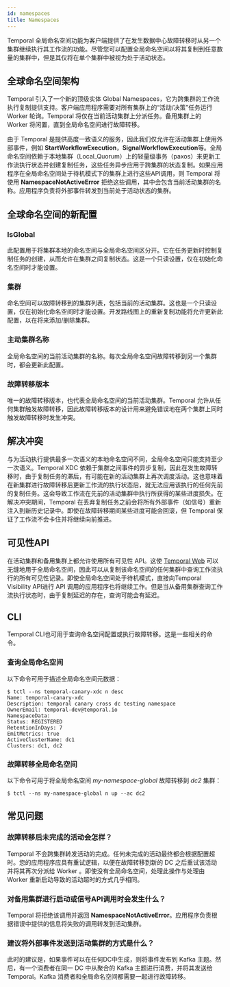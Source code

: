 ```yaml
---
id: namespaces
title: Namespaces
---
```


Temporal 全局命名空间功能为客户端提供了在发生数据中心故障转移时从另一个集群继续执行其工作流的功能。尽管您可以配置全局命名空间以将其复制到任意数量的集群中，但是其仅将在单个集群中被视为处于活动状态。

## 全球命名空间架构

Temporal 引入了一个新的顶级实体 Global Namespaces，它为跨集群的工作流执行复制提供支持。客户端应用程序需要对所有集群上的“活动/决策”任务运行 Worker 轮询。Temporal 将仅在当前活动集群上分派任务。备用集群上的 Worker 将闲置，直到全局命名空间进行故障转移。

由于 Temporal 是提供高度一致语义的服务，因此我们仅允许在活动集群上使用外部事件，例如 **StartWorkflowExecution**，**SignalWorkflowExecution**等。全局命名空间依赖于本地集群（Local_Quorum）上的轻量级事务（paxos）来更新工作流执行状态并创建复制任务，这些任务异步应用于跨集群的状态复制。如果应用程序在全局命名空间处于待机模式下的集群上进行这些API调用，则 Temporal 将使用 **NamespaceNotActiveError** 拒绝这些调用，其中会包含当前活动集群的名称。应用程序负责将外部事件转发到当前处于活动状态的集群。

## 全球命名空间的新配置

### IsGlobal

此配置用于将集群本地的命名空间与全局命名空间区分开。它在任务更新时控制复制任务的创建，从而允许在集群之间复制状态。这是一个只读设置，仅在初始化命名空间时才能设置。

### 集群

命名空间可以故障转移到的集群列表，包括当前的活动集群。这也是一个只读设置，仅在初始化命名空间时才能设置。开发路线图上的重新复制功能将允许更新此配置，以在将来添加/删除集群。

### 主动集群名称

全局命名空间的当前活动集群的名称。每次全局命名空间故障转移到另一个集群时，都会更新此配置。

### 故障转移版本

唯一的故障转移版本，也代表全局命名空间的当前活动集群。Temporal 允许从任何集群触发故障转移，因此故障转移版本的设计用来避免错误地在两个集群上同时触发故障转移时发生冲突。

## 解决冲突

与为活动执行提供最多一次语义的本地命名空间不同，全局命名空间只能支持至少一次语义。Temporal XDC 依赖于集群之间事件的异步复制，因此在发生故障转移时，由于复制任务的滞后，有可能在新的活动集群上再次调度活动。这也意味着在新集群进行故障转移后更新工作流的执行状态后，就无法应用该执行的任何先前的复制任务。这会导致工作流在先前的活动集群中执行所获得的某些进度损失。在解决冲突期间，Temporal 在丢弃复制任务之前会将所有外部事件（如信号）重新注入到新历史记录中。即使在故障转移期间某些进度可能会回滚，但 Temporal 保证了工作流不会卡住并将继续向前推进。

## 可见性API 

在活动集群和备用集群上都允许使用所有可见性 API。这使 [Temporal Web](https://github.com/temporalio/temporal-web) 可以无缝地用于全局命名空间，因此可以从复制该命名空间的任何集群中查询工作流执行的所有可见性记录。即使全局命名空间处于待机模式，直接向Temporal Visibility API进行 API 调用的应用程序也将继续工作。但是当从备用集群查询工作流执行状态时，由于复制延迟的存在，查询可能会有延迟。

## CLI

Temporal CLI也可用于查询命名空间配置或执行故障转移。这是一些相关的命令。

### 查询全局命名空间

以下命令可用于描述全局命名空间元数据：

``` shell
$ tctl --ns temporal-canary-xdc n desc
Name: temporal-canary-xdc
Description: temporal canary cross dc testing namespace
OwnerEmail: temporal-dev@temporal.io
NamespaceData:
Status: REGISTERED
RetentionInDays: 7
EmitMetrics: true
ActiveClusterName: dc1
Clusters: dc1, dc2
```

### 故障转移全局命名空间

以下命令可用于将全局命名空间 *my-namespace-global* 故障转移到 *dc2* 集群：

``` shell
$ tctl --ns my-namespace-global n up --ac dc2
```

## 常见问题

### 故障转移后未完成的活动会怎样？

Temporal 不会跨集群转发活动的完成。任何未完成的活动最终都会根据配置超时。您的应用程序应具有重试逻辑，以便在故障转移到新的 DC 之后重试该活动并将其再次分派给 Worker 。即使没有全局命名空间，处理此操作与处理由 Worker 重新启动导致的活动超时的方式几乎相同。

### 对备用集群进行启动或信号API调用时会发生什么？

Temporal 将拒绝该调用并返回 **NamespaceNotActiveError**。应用程序负责根据错误中提供的信息将失败的调用转发到活动集群。

### 建议将外部事件发送到活动集群的方式是什么？

此时的建议是，如果事件可以在任何DC中生成，则将事件发布到 Kafka 主题。然后，有一个消费者在同一 DC 中从聚合的 Kafka 主题进行消费，并将其发送给 Temporal。Kafka 消费者和全局命名空间都需要一起进行故障转移。